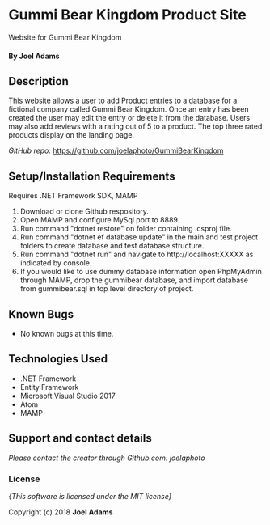 # Gummi Bear Kingdom Product Site

Website for Gummi Bear Kingdom

#### By **Joel Adams**

## Description

 This website allows a user to add Product entries to a database for a fictional company called Gummi Bear Kingdom. Once an entry has been created the user may edit the entry or delete it from the database. Users may also add reviews with a rating out of 5 to a product. The top three rated products display on the landing page.

*GitHub repo:* https://github.com/joelaphoto/GummiBearKingdom

## Setup/Installation Requirements
Requires .NET Framework SDK, MAMP

1. Download or clone Github respository.
2. Open MAMP and configure MySql port to 8889.
3. Run command "dotnet restore" on folder containing .csproj file.
2. Run command "dotnet ef database update" in the main and test project folders to create database and test database structure.
3. Run command "dotnet run" and navigate to http://localhost:XXXXX as indicated by console.
4. If you would like to use dummy database information open PhpMyAdmin through MAMP, drop the gummibear database, and import database from gummibear.sql in top level directory of project.

## Known Bugs
* No known bugs at this time.

## Technologies Used
* .NET Framework
* Entity Framework
* Microsoft Visual Studio 2017
* Atom
* MAMP

## Support and contact details

_Please contact  the creator through Github.com: joelaphoto_

### License

*{This software is licensed under the MIT license}*

Copyright (c) 2018 **Joel Adams**
